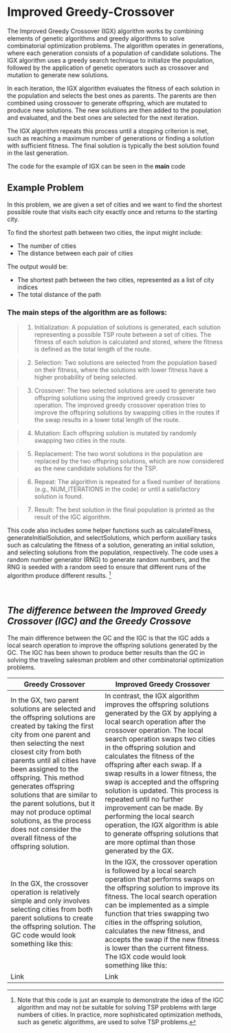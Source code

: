 # Improved Greedy-Crossover

The Improved Greedy Crossover (IGX) algorithm works by combining elements of genetic algorithms and greedy algorithms to solve combinatorial optimization problems. The algorithm operates in generations, where each generation consists of a population of candidate solutions. The IGX algorithm uses a greedy search technique to initialize the population, followed by the application of genetic operators such as crossover and mutation to generate new solutions.

In each iteration, the IGX algorithm evaluates the fitness of each solution in the population and selects the best ones as parents. The parents are then combined using crossover to generate offspring, which are mutated to produce new solutions. The new solutions are then added to the population and evaluated, and the best ones are selected for the next iteration.

The IGX algorithm repeats this process until a stopping criterion is met, such as reaching a maximum number of generations or finding a solution with sufficient fitness. The final solution is typically the best solution found in the last generation.

The code for the example of IGX can be seen in the <b>main</b> code 

 
## Example Problem
In this problem, we are given a set of cities and we want to find the shortest possible route that visits each city exactly once and returns to the starting city.

To find the shortest path between two cities, the input might include:

-   The number of cities
-   The distance between each pair of cities

The output would be:

-   The shortest path between the two cities, represented as a list of city indices
-   The total distance of the path

### The main steps of the algorithm are as follows:

> 1.  Initialization: A population of solutions is generated, each solution representing a possible TSP route between a set of cities. The fitness of each solution is calculated and stored, where the fitness is defined as the total length of the route.
    
> 2.  Selection: Two solutions are selected from the population based on their fitness, where the solutions with lower fitness have a higher probability of being selected.
    
> 3.  Crossover: The two selected solutions are used to generate two offspring solutions using the improved greedy crossover operation. The improved greedy crossover operation tries to improve the offspring solutions by swapping cities in the routes if the swap results in a lower total length of the route.
    
> 4.  Mutation: Each offspring solution is mutated by randomly swapping two cities in the route.
    
> 5.  Replacement: The two worst solutions in the population are replaced by the two offspring solutions, which are now considered as the new candidate solutions for the TSP.
    
> 6.  Repeat: The algorithm is repeated for a fixed number of iterations (e.g., NUM_ITERATIONS in the code) or until a satisfactory solution is found.
    
> 7.  Result: The best solution in the final population is printed as the result of the IGC algorithm.

This code also includes some helper functions such as calculateFitness, generateInitialSolution, and selectSolutions, which perform auxiliary tasks such as calculating the fitness of a solution, generating an initial solution, and selecting solutions from the population, respectively. The code uses a random number generator (RNG) to generate random numbers, and the RNG is seeded with a random seed to ensure that different runs of the algorithm produce different results. [^1]

[^1]:Note that this code is just an example to demonstrate the idea of the IGC algorithm and may not be suitable for solving TSP problems with large numbers of cities. In practice, more sophisticated optimization methods, such as genetic algorithms, are used to solve TSP problems.

<br>

## *The difference between the Improved Greedy Crossover (IGC) and the Greedy Crossove*

The main difference between the GC and the IGC is that the IGC adds a local search operation to improve the offspring solutions generated by the GC. The IGC has been shown to produce better results than the GC in solving the traveling salesman problem and other combinatorial optimization problems.






| Greedy Crossover | Improved Greedy Crossover|  
| ----------- | ----------- |  
| In the GX, two parent solutions are selected and the offspring solutions are created by taking the first city from one parent and then selecting the next closest city from both parents until all cities have been assigned to the offspring. This method generates offspring solutions that are similar to the parent solutions, but it may not produce optimal solutions, as the process does not consider the overall fitness of the offspring solution.| In contrast, the IGX algorithm improves the offspring solutions generated by the GX by applying a local search operation after the crossover operation. The local search operation swaps two cities in the offspring solution and calculates the fitness of the offspring after each swap. If a swap results in a lower fitness, the swap is accepted and the offspring solution is updated. This process is repeated until no further improvement can be made. By performing the local search operation, the IGX algorithm is able to generate offspring solutions that are more optimal than those generated by the GX. |  
| In the GX, the crossover operation is relatively simple and only involves selecting cities from both parent solutions to create the offspring solution. The GC code would look something like this: |In the IGX, the crossover operation is followed by a local search operation that performs swaps on the offspring solution to improve its fitness. The local search operation can be implemented as a simple function that tries swapping two cities in the offspring solution, calculates the new fitness, and accepts the swap if the new fitness is lower than the current fitness. The IGX code would look something like this: | 
|Link|Link |
